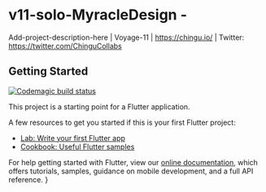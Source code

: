 # v11-solo-MyracleDesign - 

Add-project-description-here | Voyage-11 | https://chingu.io/ | Twitter: https://twitter.com/ChinguCollabs

## Getting Started

[![Codemagic build status](https://api.codemagic.io/apps/5d737722f7bab72c9e66717e/5d737722f7bab72c9e66717d/status_badge.svg)](https://codemagic.io/apps/5d737722f7bab72c9e66717e/5d737722f7bab72c9e66717d/latest_build)

This project is a starting point for a Flutter application.

A few resources to get you started if this is your first Flutter project:

- [Lab: Write your first Flutter app](https://flutter.dev/docs/get-started/codelab)
- [Cookbook: Useful Flutter samples](https://flutter.dev/docs/cookbook)

For help getting started with Flutter, view our
[online documentation](https://flutter.dev/docs), which offers tutorials,
samples, guidance on mobile development, and a full API reference.
}